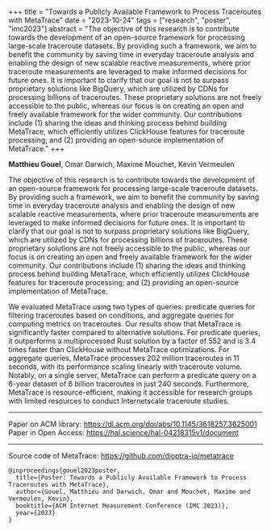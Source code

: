 +++
title = "Towards a Publicly Available Framework to Process Traceroutes with MetaTrace"
date = "2023-10-24"
tags = ["research", "poster", "imc2023"] 
abstract  = "The objective of this research is to contribute towards the development of an open-source framework for processing large-scale traceroute datasets. By providing such a framework, we aim to benefit the community by saving time in everyday traceroute analysis and enabling the design of new scalable reactive measurements, where prior traceroute measurements are leveraged to make informed decisions for future ones. It is important to clarify that our goal is not to surpass proprietary solutions like BigQuery, which are utilized by CDNs for processing billions of traceroutes. These proprietary solutions are not freely accessible to the public, whereas our focus is on creating an open and freely available framework for the wider community. Our contributions include (1) sharing the ideas and thinking process behind building MetaTrace, which efficiently utilizes ClickHouse features for traceroute processing; and (2) providing an open-source implementation of MetaTrace."
+++

**Matthieu Gouel**, Omar Darwich, Maxime Mouchet, Kevin Vermeulen

The objective of this research is to contribute towards the development of an open-source framework for processing large-scale traceroute datasets. By providing such a framework, we aim to benefit the community by saving time in everyday traceroute analysis and enabling the design of new scalable reactive measurements, where prior traceroute measurements are leveraged to make informed decisions for future ones.
It is important to clarify that our goal is not to surpass proprietary solutions like BigQuery, which are utilized by CDNs for processing billions of traceroutes. These proprietary solutions are not freely accessible to the public, whereas our focus is on creating an open and freely available framework for the wider community.
Our contributions include (1) sharing the ideas and thinking process behind building MetaTrace, which efficiently utilizes ClickHouse features for traceroute processing; and (2) providing an open-source implementation of MetaTrace.

We evaluated MetaTrace using two types of queries: predicate queries for filtering traceroutes based on conditions, and aggregate queries for computing metrics on traceroutes. Our results show that MetaTrace is significantly faster compared to alternative solutions.
For predicate queries, it outperforms a multiprocessed Rust solution by a factor of 552 and is 3.4 times faster than ClickHouse without MetaTrace optimizations. For aggregate queries, MetaTrace processes 202 million traceroutes in 11 seconds, with its performance scaling linearly with traceroute volume. Notably, on a single server, MetaTrace can perform a predicate query on a 6-year dataset of 6 billion traceroutes in just 240 seconds.
Furthermore, MetaTrace is resource-efficient, making it accessible for research groups with limited resources to conduct Internetscale traceroute studies.

---

Paper on ACM library: https://dl.acm.org/doi/abs/10.1145/3618257.3625001  
Paper in Open Access: https://hal.science/hal-04218315v1/document  


---

Source code of MetaTrace: https://github.com/dioptra-io/metatrace  

```
@inproceedings{gouel2023poster,
  title={Poster: Towards a Publicly Available Framework to Process Traceroutes with MetaTrace},
  author={Gouel, Matthieu and Darwich, Omar and Mouchet, Maxime and Vermeulen, Kevin},
  booktitle={ACM Internet Measurement Conference (IMC 2023)},
  year={2023}
}
```
